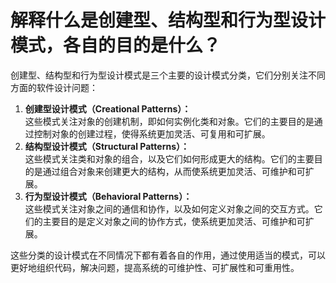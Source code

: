 # 解释什么是创建型、结构型和行为型设计模式，各自的目的是什么？

创建型、结构型和行为型设计模式是三个主要的设计模式分类，它们分别关注不同方面的软件设计问题：

1. **创建型设计模式（Creational Patterns）：**  
这些模式关注对象的创建机制，即如何实例化类和对象。它们的主要目的是通过控制对象的创建过程，使得系统更加灵活、可复用和可扩展。
2. **结构型设计模式（Structural Patterns）：**  
这些模式关注类和对象的组合，以及它们如何形成更大的结构。它们的主要目的是通过组合对象来创建更大的结构，从而使系统更加灵活、可维护和可扩展。
3. **行为型设计模式（Behavioral Patterns）：**  
这些模式关注对象之间的通信和协作，以及如何定义对象之间的交互方式。它们的主要目的是定义对象之间的协作方式，使系统更加灵活、可维护和可扩展。

这些分类的设计模式在不同情况下都有着各自的作用，通过使用适当的模式，可以更好地组织代码，解决问题，提高系统的可维护性、可扩展性和可重用性。
